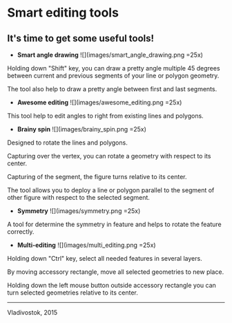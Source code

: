 # Smart editing tools

## It's time to get some useful tools!

* **Smart angle drawing** ![](images/smart_angle_drawing.png =25x)

 Holding down "Shift" key, you can draw a 
pretty angle multiple 45 degrees between current and previous segments of your line or polygon geometry.

 The tool also help to draw a pretty angle between first and last segments.

* **Awesome editing** ![](images/awesome_editing.png =25x)

 This tool help to edit angles to right from existing lines and polygons.

* **Brainy spin** ![](images/brainy_spin.png =25x)

 Designed to rotate the lines and polygons.

 Capturing over the vertex, you can rotate a geometry with respect to its center.

 Capturing of the segment, the figure turns relative to its center.

 The tool allows you to deploy a line or polygon parallel to the segment of other figure with respect to the selected segment.
 
 * **Symmetry** ![](images/symmetry.png =25x)

 A tool for determine the symmetry in feature and helps to rotate the feature correctly.

* **Multi-editing** ![](images/multi_editing.png =25x)

 Holding down "Ctrl" key, select all needed features in several layers.

 By moving accessory rectangle, move all selected geometries to new place.

 Holding down the left mouse button outside accessory rectangle you can turn selected geometries relative to its center.

-----------------
Vladivostok, 2015

